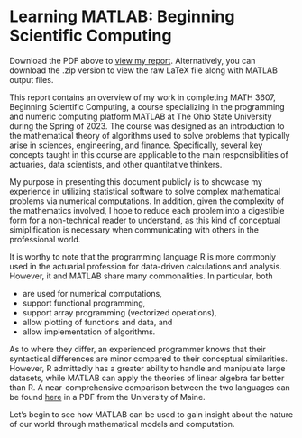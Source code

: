 # Learning MATLAB: Beginning Scientific Computing

Download the PDF above to [view my report](https://github.com/mccamey/learning_matlab/blob/main/matlab_summary.pdf). Alternatively, you can download the .zip version to view the raw LaTeX file along with MATLAB output files.

This report contains an overview of my work in completing MATH 3607, Beginning Scientific Computing, a course specializing in the programming and numeric computing platform MATLAB at The Ohio State University during the Spring of 2023. The course was designed as an introduction to the mathematical theory of algorithms used to solve
problems that typically arise in sciences, engineering, and finance. Specifically, several key concepts taught in this course are applicable to the main responsibilities of actuaries, data scientists, and other quantitative thinkers.

My purpose in presenting this document publicly is to showcase my experience in utilizing statistical software to solve complex mathematical problems via numerical computations. In addition, given the complexity of the mathematics involved, I hope to reduce each problem into a digestible form for a non-technical reader to understand, as this kind of conceptual simiplification is necessary when communicating with others in the professional world.

It is worthy to note that the programming language R is more commonly used in the actuarial profession for data-driven calculations and analysis. However, it and MATLAB
share many commonalities. In particular, both
- are used for numerical computations,
- support functional programming,
- support array programming (vectorized operations),
- allow plotting of functions and data, and
- allow implementation of algorithms.

As to where they differ, an experienced programmer knows that their syntactical differences are minor compared to their conceptual similarities. However, R admittedly has a greater ability to handle and manipulate large datasets, while MATLAB can apply the theories of linear algebra far better than R. A near-comprehensive comparison between the two languages can be found [here](https://cran.r-project.org/doc/contrib/Hiebeler-matlabR.pdf) in a PDF from the University of Maine.

Let’s begin to see how MATLAB can be used to gain insight about the nature of our world through mathematical models and computation.
